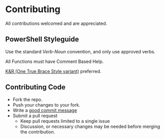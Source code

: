 # Contributing

All contributions welcomed and are appreciated.

## PowerShell Styleguide

Use the standard *Verb*-*Noun* convention, and only use approved verbs.

All Functions must have Comment Based Help.

[K&R (One True Brace Style variant)](https://github.com/PoshCode/PowerShellPracticeAndStyle/issues/81) preferred.

## Contributing Code

- Fork the repo.
- Push your changes to your fork.
- Write a [good commit message][commit]
- Submit a pull request
  - Keep pull requests limited to a single issue
  - Discussion, or necessary changes may be needed before merging the contribution.

[commit]: http://tbaggery.com/2008/04/19/a-note-about-git-commit-messages.html